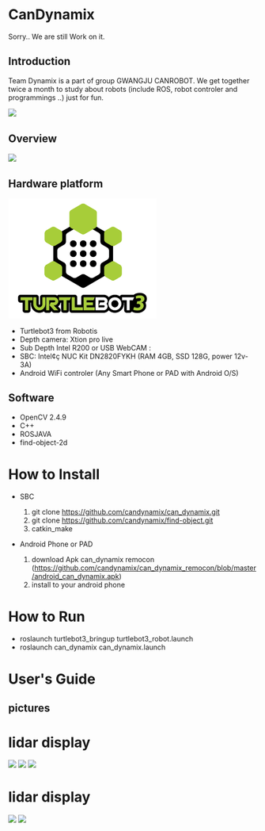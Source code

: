 # CanDynamix

  Sorry..  We are still Work on it. 


  ## Introduction

  Team Dynamix is a part of group GWANGJU CANROBOT. We get together twice a month to study about robots (include ROS, robot controler and programmings ..)  just for fun.
  
  <img src="https://github.com/candynamix/can_dynamix/blob/master/gjcanrobot.jpg" width="100">


  ## Overview
   
  <img src="https://github.com/candynamix/can_dynamix/blob/master/candynamix_nodeonly.png" width="300">   
   
   
  ## Hardware platform
  <img src="https://raw.githubusercontent.com/ROBOTIS-GIT/ROBOTIS-Documents/master/wiki-images/Turtlebot3/Turtlebot3_logo.jpg" width="300">
  
  - Turtlebot3 from Robotis
  - Depth camera: Xtion pro live 
  - Sub Depth Intel R200 or USB WebCAM : 
  - SBC:  Intel¢ç NUC Kit DN2820FYKH (RAM 4GB, SSD 128G, power 12v-3A)  
  - Android WiFi controler (Any Smart Phone or PAD with Android O/S)

 ## Software  
  
  - OpenCV  2.4.9  
  - C++
  - ROSJAVA
  - find-object-2d  

# How to Install 
   - SBC
     1. git clone https://github.com/candynamix/can_dynamix.git   
     2. git clone https://github.com/candynamix/find-object.git       
     4. catkin_make 
          
   - Android Phone or PAD    
     1. download Apk can_dynamix remocon (https://github.com/candynamix/can_dynamix_remocon/blob/master/android_can_dynamix.apk)
     2. install to your android phone
     
     
# How to Run

   - roslaunch turtlebot3_bringup turtlebot3_robot.launch
   - roslaunch can_dynamix can_dynamix.launch 

# User's Guide


## pictures

# lidar display
  <img src="https://github.com/candynamix/can_dynamix/blob/master/img/driving_display00.png" width="300">   
  <img src="https://github.com/candynamix/can_dynamix/blob/master/img/driving_display01.png" width="300">   
  <img src="https://github.com/candynamix/can_dynamix/blob/master/img/driving_display02.png" width="300">   

# lidar display
  <img src="https://github.com/candynamix/can_dynamix/blob/master/img/lidar_display01.png" width="300">   
  <img src="https://github.com/candynamix/can_dynamix/blob/master/img/lidar_display02.png" width="300">   
